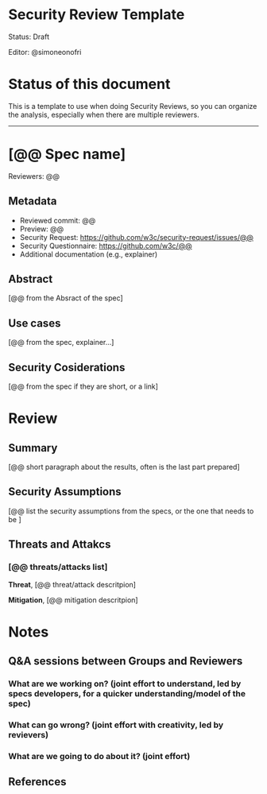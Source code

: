 # Security Review Template

Status: Draft

Editor: @simoneonofri

# Status of this document

This is a template to use when doing Security Reviews, so you can organize the analysis, especially when there are multiple reviewers.

---

# [@@ Spec name]

Reviewers: @@

## Metadata  
 - Reviewed commit: @@
 - Preview: @@
 - Security Request: https://github.com/w3c/security-request/issues/@@
 - Security Questionnaire: https://github.com/w3c/@@
 - Additional documentation (e.g., explainer)

## Abstract

[@@ from the Absract of the spec]

## Use cases

[@@ from the spec, explainer...]

## Security Cosiderations

[@@ from the spec if they are short, or a link]

# Review

## Summary

[@@ short paragraph about the results, often is the last part prepared]

## Security Assumptions 

[@@ list the security assumptions from the specs, or the one that needs to be ]

## Threats and Attakcs

### [@@ threats/attacks list]

**Threat**, [@@ threat/attack descritpion]

**Mitigation**, [@@ mitigation descritpion]

# Notes

## Q&A sessions between Groups and Reviewers

### What are we working on? (joint effort to understand, led by specs developers, for a quicker understanding/model of the spec)
### What can go wrong? (joint effort with creativity, led by revievers)
### What are we going to do about it? (joint effort)

## References







